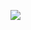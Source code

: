 ![](https://media.giphy.com/media/xT9IgG50Fb7Mi0prBC/giphy.gif?cid=790b7611xku4zknggwf4ja3lnoyquzvosynu70wq5mqsy3wg&ep=v1_gifs_search&rid=giphy.gif&ct=g)
